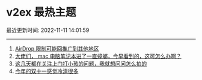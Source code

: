# v2ex 最热主题

最近更新时间: 2022-11-11 14:01:59

--- 
1. [AirDrop 限制可能回推广到其他地区](https://www.v2ex.com/t/894312) 
2. [大佬们， mac 电脑笔记本进了一直蟑螂，今早看到的，这可怎么办啊？](https://www.v2ex.com/t/894331) 
3. [这几天都在关注上门打小孩的问题，我就想问问怎么拍的](https://www.v2ex.com/t/894334) 
4. [今年的双十一感觉冷清很多](https://www.v2ex.com/t/894339) 
